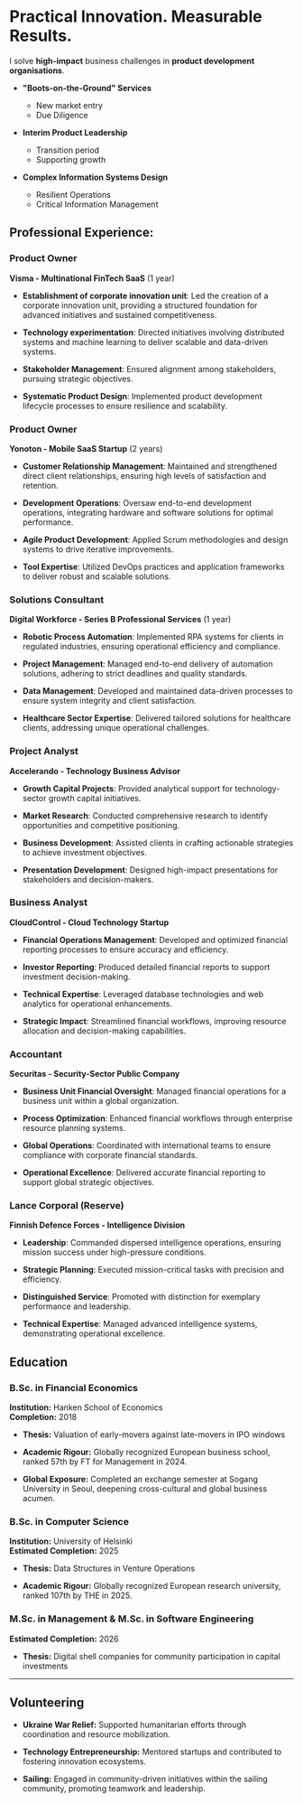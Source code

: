 # Practical Innovation. Measurable Results. 

I solve **high-impact** business challenges in **product development organisations**.

- **"Boots-on-the-Ground" Services**
  - New market entry
  - Due Diligence

- **Interim Product Leadership**
  - Transition period
  - Supporting growth

- **Complex Information Systems Design**
  - Resilient Operations
  - Critical Information Management

## Professional Experience:

### Product Owner  
**Visma - Multinational FinTech SaaS** (1 year) 

- **Establishment of corporate innovation unit**: Led the creation of a corporate innovation unit, providing a structured foundation for advanced initiatives and sustained competitiveness.
  
- **Technology experimentation**: Directed initiatives involving distributed systems and machine learning to deliver scalable and data-driven systems.

- **Stakeholder Management**: Ensured alignment among stakeholders, pursuing strategic objectives.  

- **Systematic Product Design**: Implemented product development lifecycle processes to ensure resilience and scalability.


### Product Owner  
**Yonoton - Mobile SaaS Startup** (2 years)  

- **Customer Relationship Management**: Maintained and strengthened direct client relationships, ensuring high levels of satisfaction and retention.  

- **Development Operations**: Oversaw end-to-end development operations, integrating hardware and software solutions for optimal performance.  
  
- **Agile Product Development**: Applied Scrum methodologies and design systems to drive iterative improvements.  

- **Tool Expertise**: Utilized DevOps practices and application frameworks to deliver robust and scalable solutions.


### Solutions Consultant  
**Digital Workforce - Series B Professional Services** (1 year)  

- **Robotic Process Automation**: Implemented RPA systems for clients in regulated industries, ensuring operational efficiency and compliance.
  
- **Project Management**: Managed end-to-end delivery of automation solutions, adhering to strict deadlines and quality standards.  

- **Data Management**: Developed and maintained data-driven processes to ensure system integrity and client satisfaction.  

- **Healthcare Sector Expertise**: Delivered tailored solutions for healthcare clients, addressing unique operational challenges.


### Project Analyst  
**Accelerando - Technology Business Advisor**  

- **Growth Capital Projects**: Provided analytical support for technology-sector growth capital initiatives.

- **Market Research**: Conducted comprehensive research to identify opportunities and competitive positioning.  

- **Business Development**: Assisted clients in crafting actionable strategies to achieve investment objectives.  

- **Presentation Development**: Designed high-impact presentations for stakeholders and decision-makers.


### Business Analyst  
**CloudControl - Cloud Technology Startup**  

- **Financial Operations Management**: Developed and optimized financial reporting processes to ensure accuracy and efficiency.  

- **Investor Reporting**: Produced detailed financial reports to support investment decision-making.  

- **Technical Expertise**: Leveraged database technologies and web analytics for operational enhancements.  

- **Strategic Impact**: Streamlined financial workflows, improving resource allocation and decision-making capabilities.


### Accountant  
**Securitas - Security-Sector Public Company**

- **Business Unit Financial Oversight**: Managed financial operations for a business unit within a global organization.  

- **Process Optimization**: Enhanced financial workflows through enterprise resource planning systems.  

- **Global Operations**: Coordinated with international teams to ensure compliance with corporate financial standards.  

- **Operational Excellence**: Delivered accurate financial reporting to support global strategic objectives.


### Lance Corporal (Reserve)  
**Finnish Defence Forces - Intelligence Division**  

- **Leadership**: Commanded dispersed intelligence operations, ensuring mission success under high-pressure conditions.  

- **Strategic Planning**: Executed mission-critical tasks with precision and efficiency.  

- **Distinguished Service**: Promoted with distinction for exemplary performance and leadership.  

- **Technical Expertise**: Managed advanced intelligence systems, demonstrating operational excellence.  

  


## Education

### B.Sc. in Financial Economics  
**Institution:** Hanken School of Economics  
**Completion:** 2018  

- **Thesis:** Valuation of early-movers against late-movers in IPO windows

- **Academic Rigour:** Globally recognized European business school, ranked 57th by FT for Management in 2024.

- **Global Exposure:** Completed an exchange semester at Sogang University in Seoul, deepening cross-cultural and global business acumen.  


### B.Sc. in Computer Science  
**Institution:** University of Helsinki  
**Estimated Completion:** 2025  

- **Thesis:**  Data Structures in Venture Operations

- **Academic Rigour:** Globally recognized European research university, ranked 107th by THE in 2025.  

### M.Sc. in Management & M.Sc. in Software Engineering
**Estimated Completion:** 2026  

- **Thesis:** Digital shell companies for community participation in capital investments

---

## Volunteering  

- **Ukraine War Relief:** Supported humanitarian efforts through coordination and resource mobilization.
 
- **Technology Entrepreneurship:** Mentored startups and contributed to fostering innovation ecosystems.  

- **Sailing:** Engaged in community-driven initiatives within the sailing community, promoting teamwork and leadership.  
